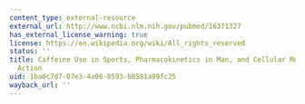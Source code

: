 ```yaml
---
content_type: external-resource
external_url: http://www.ncbi.nlm.nih.gov/pubmed/16371327
has_external_license_warning: true
license: https://en.wikipedia.org/wiki/All_rights_reserved
status: ''
title: Caffeine Use in Sports, Pharmacokinetics in Man, and Cellular Mechanisms of
  Action
uid: 1ba0c7d7-07e3-4a06-8593-b8581a89fc25
wayback_url: ''
---
```

